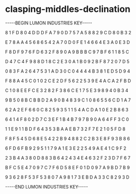 # clasping-middles-declination

-----BEGIN LUMON INDUSTRIES KEY-----

8 1 F D 8 0 4 D D D F A 7 9 0 D 7 5 7 A 5 8 8 2 9 C D 8 0 B 3 2

E 7 8 A A 4 5 6 8 6 5 4 2 A 7 0 D 0 F E 1 4 6 6 4 E 3 A 0 E 3 D

F 8 D F 9 7 6 F D 6 3 2 F 8 9 0 A 9 B B B C 9 7 B F 6 1 1 8 5 C

D 4 7 C 4 F 9 8 8 D 1 8 C 2 E 3 0 A 1 B 0 9 2 B F 8 7 2 0 7 D 5

0 8 3 F A 2 6 4 7 5 3 1 A D 3 0 C 0 4 4 4 4 B 3 8 1 E D 5 D 9 4

F 8 8 A 4 5 C 0 1 0 2 C E 2 D F 5 6 2 2 5 3 9 E 4 A C A 2 F B D

C 1 0 8 E E F C E 3 2 8 2 F 3 8 6 C E 1 7 5 E 3 9 8 9 4 0 B 3 4

9 B 5 0 8 B C B B D 2 A 9 0 B 4 8 3 9 C 1 0 8 6 5 5 6 C D 1 A 7

6 2 A 2 E F 6 6 0 C 8 2 5 9 3 5 1 1 5 4 A C D A 1 0 E 2 B 8 6 3

6 4 1 4 F 8 0 2 D 7 C 3 E F 1 B 4 B 7 9 7 B 9 0 A 6 4 F F 3 C 0

1 1 E 9 1 1 B D F 6 4 3 5 3 B A A E B 7 3 2 F 7 E 2 1 0 5 F D 8

F 8 F 5 4 5 D 6 8 E 5 4 2 2 B 9 4 8 8 2 C 2 B 3 E 8 F 9 3 B 8 6

6 F D 6 F B 9 2 9 5 1 1 7 9 A 1 E 3 E 2 2 5 4 9 A E 4 1 C 9 F 2

2 3 B 4 A 3 8 0 D 8 8 3 B 6 4 2 4 3 4 E 4 6 3 2 F 2 3 D 7 F 6 7

B F C 5 E 4 7 0 9 7 C 7 F 6 D 5 8 E F 0 1 D 0 9 7 A 9 B D 7 B 9

9 3 6 2 8 F 5 3 F 5 3 8 0 7 A 9 8 1 7 3 E B D A 3 3 C 8 2 9 3 D

-----END LUMON INDUSTRIES KEY-----
